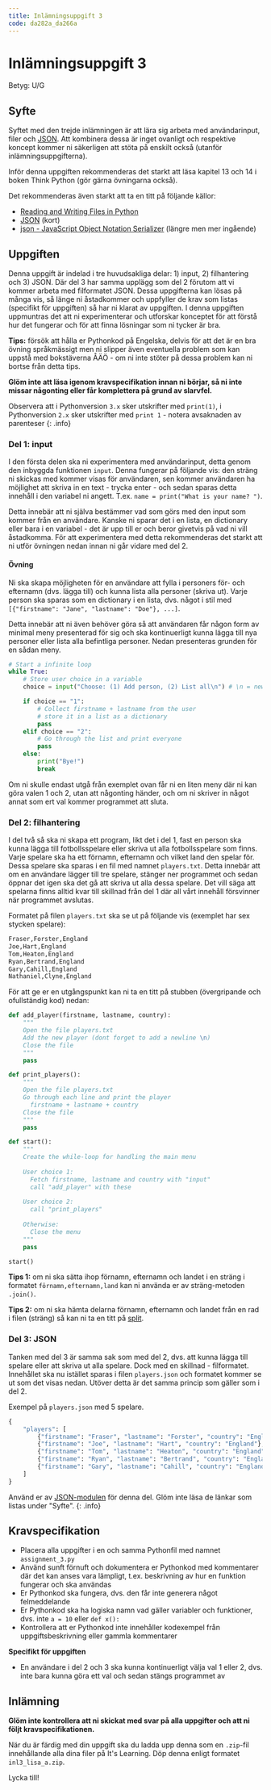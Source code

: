 ```yaml
---
title: Inlämningsuppgift 3
code: da282a_da266a
---
```


# Inlämningsuppgift 3

Betyg: U/G

## Syfte

Syftet med den trejde inlämningen är att lära sig arbeta med användarinput, filer och [JSON](https://en.wikipedia.org/wiki/JSON). Att kombinera dessa är inget ovanligt och respektive koncept kommer ni säkerligen att stöta på enskilt också (utanför inlämningsuppgifterna).

Inför denna uppgiften rekommenderas det starkt att läsa kapitel 13 och 14 i boken Think Python (gör gärna övningarna också).

Det rekommenderas även starkt att ta en titt på följande källor:

* [Reading and Writing Files in Python](http://www.pythonforbeginners.com/files/reading-and-writing-files-in-python)
* [JSON](http://docs.python-guide.org/en/latest/scenarios/json/) (kort)
* [json - JavaScript Object Notation Serializer](https://pymotw.com/2/json/) (längre men mer ingående)

## Uppgiften

Denna uppgift är indelad i tre huvudsakliga delar: 1) input, 2) filhantering och 3) JSON. Där del 3 har samma upplägg som del 2 förutom att vi kommer arbeta med filformatet JSON. Dessa uppgifterna kan lösas på många vis, så länge ni åstadkommer och uppfyller de krav som listas (specifikt för uppgiften) så har ni klarat av uppgiften. I denna uppgiften uppmuntras det att ni experimenterar och utforskar konceptet för att förstå hur det fungerar och för att finna lösningar som ni tycker är bra.

**Tips:** försök att hålla er Pythonkod på Engelska, delvis för att det är en bra övning språkmässigt men ni slipper även eventuella problem som kan uppstå med bokstäverna ÅÄÖ - om ni inte stöter på dessa problem kan ni bortse från detta tips.

**Glöm inte att läsa igenom kravspecifikation innan ni börjar, så ni inte missar någonting eller får komplettera på grund av slarvfel.** 

Observera att i Pythonversion `3.x` sker utskrifter med `print(1)`, i Pythonversion `2.x` sker utskrifter med `print 1` - notera avsaknaden av parenteser
{: .info}

### Del 1: input

I den första delen ska ni experimentera med användarinput, detta genom den inbyggda funktionen `input`. Denna fungerar på följande vis: den sträng ni skickas med kommer visas för användaren, sen kommer användaren ha möjlighet att skriva in en text - trycka enter - och sedan sparas detta innehåll i den variabel ni angett. T.ex. `name = print("What is your name? ")`.

Detta innebär att ni själva bestämmer vad som görs med den input som kommer från en användare. Kanske ni sparar det i en lista, en dictionary eller bara i en variabel - det är upp till er och beror givetvis på vad ni vill åstadkomma. För att experimentera med detta rekommenderas det starkt att ni utför övningen nedan innan ni går vidare med del 2.

#### Övning

Ni ska skapa möjligheten för en användare att fylla i personers för- och efternamn (dvs. lägga till) och kunna lista alla personer (skriva ut). Varje person ska sparas som en dictionary i en lista, dvs. något i stil med `[{"firstname": "Jane", "lastname": "Doe"}, ...]`.

Detta innebär att ni även behöver göra så att användaren får någon form av minimal meny presenterad för sig och ska kontinuerligt kunna lägga till nya personer eller lista alla befintliga personer. Nedan presenteras grunden för en sådan meny.

``` py
# Start a infinite loop
while True:
    # Store user choice in a variable
    choice = input("Choose: (1) Add person, (2) List all\n") # \n = newline

    if choice == "1":
        # Collect firstname + lastname from the user
        # store it in a list as a dictionary
        pass
    elif choice == "2":
        # Go through the list and print everyone
        pass
    else:
        print("Bye!")
        break
```

Om ni skulle endast utgå från exemplet ovan får ni en liten meny där ni kan göra valen 1 och 2, utan att någonting händer, och om ni skriver in något annat som ert val kommer programmet att sluta.

### Del 2: filhantering

I del två så ska ni skapa ett program, likt det i del 1, fast en person ska kunna lägga till fotbollsspelare eller skriva ut alla fotbollsspelare som finns. Varje spelare ska ha ett förnamn, efternamn och vilket land den spelar för. Dessa spelare ska sparas i en fil med namnet `players.txt`. Detta innebär att om en användare lägger till tre spelare, stänger ner programmet och sedan öppnar det igen ska det gå att skriva ut alla dessa spelare. Det vill säga att spelarna finns alltid kvar till skillnad från del 1 där all vårt innehåll försvinner när programmet avslutas.

Formatet på filen `players.txt` ska se ut på följande vis (exemplet har sex stycken spelare):

``` bash
Fraser,Forster,England
Joe,Hart,England
Tom,Heaton,England
Ryan,Bertrand,England
Gary,Cahill,England
Nathaniel,Clyne,England
```

För att ge er en utgångspunkt kan ni ta en titt på stubben (övergripande och ofullständig kod) nedan:

``` py
def add_player(firstname, lastname, country):
    """
    Open the file players.txt
    Add the new player (dont forget to add a newline \n)
    Close the file
    """
    pass

def print_players():
    """
    Open the file players.txt
    Go through each line and print the player
      firstname + lastname + country
    Close the file
    """
    pass

def start():
    """
    Create the while-loop for handling the main menu
    
    User choice 1:
      Fetch firstname, lastname and country with "input"
      call "add_player" with these
    
    User choice 2:
      call "print_players"
    
    Otherwise:
      Close the menu 
    """
    pass

start()
```

**Tips 1:** om ni ska sätta ihop förnamn, efternamn och landet i en sträng i formatet `förnamn,efternamn,land` kan ni använda er av sträng-metoden `.join()`.

**Tips 2:** om ni ska hämta delarna förnamn, efternamn och landet från en rad i filen (sträng) så kan ni ta en titt på [split](https://docs.python.org/3.5/library/stdtypes.html#str.split).

### Del 3: JSON

Tanken med del 3 är samma sak som med del 2, dvs. att kunna lägga till spelare eller att skriva ut alla spelare. Dock med en skillnad - filformatet. Innehållet ska nu istället sparas i filen `players.json` och formatet kommer se ut som det visas nedan. Utöver detta är det samma princip som gäller som i del 2.

Exempel på `players.json` med 5 spelare.

``` py
{
    "players": [
        {"firstname": "Fraser", "lastname": "Forster", "country": "England"},
        {"firstname": "Joe", "lastname": "Hart", "country": "England"},
        {"firstname": "Tom", "lastname": "Heaton", "country": "England"},
        {"firstname": "Ryan", "lastname": "Bertrand", "country": "England"},
        {"firstname": "Gary", "lastname": "Cahill", "country": "England"}
    ]
}
```

Använd er av [JSON-modulen](https://docs.python.org/3.4/library/json.html) för denna del. Glöm inte läsa de länkar som listas under "Syfte".
{: .info}

## Kravspecifikation

* Placera alla uppgifter i en och samma Pythonfil med namnet `assignment_3.py`
* Använd sunft förnuft och dokumentera er Pythonkod med kommentarer där det kan anses vara lämpligt, t.ex. beskrivning av hur en funktion fungerar och ska användas
* Er Pythonkod ska fungera, dvs. den får inte generera något felmeddelande
* Er Pythonkod ska ha logiska namn vad gäller variabler och funktioner, dvs. inte `a = 10` eller `def x():`
* Kontrollera att er Pythonkod inte innehåller kodexempel från uppgiftsbeskrivning eller gammla kommentarer

**Specifikt för uppgiften**

* En användare i del 2 och 3 ska kunna kontinuerligt välja val 1 eller 2, dvs. inte bara kunna göra ett val och sedan stängs programmet av

## Inlämning

**Glöm inte kontrollera att ni skickat med svar på alla uppgifter och att ni följt kravspecifikationen.**

När du är färdig med din uppgift ska du ladda upp denna som en `.zip`-fil innehållande alla dina filer på It's Learning. Döp denna enligt formatet `inl3_lisa_a.zip`.

Lycka till!
